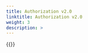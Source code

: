 ```yaml
---
title: Authorization v2.0
linktitle: Authorization v2.0
weight: 3
description: >
---
```

{{<include  file="content/v1/getting-started/uninstallation/helm/module/authorizationv2-0.md" Var="powerscale" >}}
